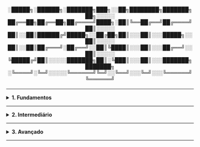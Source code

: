 
<div align="Center"> 
<br>

<h4>

░█████╗░██████╗░███████╗███╗░░██╗████████╗███████╗██╗░░░░░
██╔══██╗██╔══██╗██╔════╝████╗░██║╚══██╔══╝██╔════╝██║░░░░░
██║░░██║██████╔╝█████╗░░██╔██╗██║░░░██║░░░█████╗░░██║░░░░░
██║░░██║██╔═══╝░██╔══╝░░██║╚████║░░░██║░░░██╔══╝░░██║░░░░░
╚█████╔╝██║░░░░░███████╗██║░╚███║░░░██║░░░███████╗███████╗
░╚════╝░╚═╝░░░░░╚══════╝╚═╝░░╚══╝░░░╚═╝░░░╚══════╝╚══════╝
</h4>
</div>

----

<details>
  <summary><b> 1. Fundamentos</b></summary>
<div align="Left">  
<br>  



</div> 
</details>

----

<details>
  <summary><b> 2. Intermediário</b></summary>
<div align="Left">  
<br>  



</div> 
</details>

----

<details>
  <summary><b> 3. Avançado</b></summary>
<div align="Left">  
<br>  



</div> 
</details>

----
